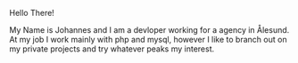 Hello There!

My Name is Johannes and I am a devloper working for a agency in Ålesund. At my job I work mainly with php and mysql, however I like to branch out on my private projects and try whatever peaks my interest. 
